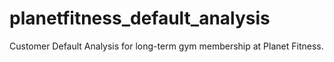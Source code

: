 # planetfitness_default_analysis
Customer Default Analysis for long-term gym membership at Planet Fitness.

